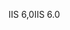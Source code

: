 <span data-ttu-id="a947c-101">IIS 6,0</span><span class="sxs-lookup"><span data-stu-id="a947c-101">IIS 6.0</span></span>